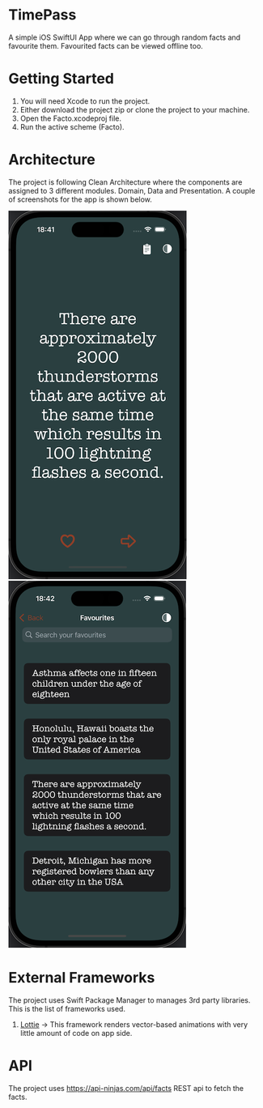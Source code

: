 # TimePass

A simple iOS SwiftUI App where we can go through random facts and favourite them. Favourited facts can be viewed offline too.

# Getting Started

1. You will need Xcode to run the project.
2. Either download the project zip or clone the project to your machine.
3. Open the Facto.xcodeproj file.
4. Run the active scheme (Facto).

# Architecture

The project is following Clean Architecture where the components are assigned to 3 different modules. Domain, Data and Presentation. A couple of screenshots for the app is shown below.

![home page](screenshot1.png)
![favourites page](screenshot2.png)

# External Frameworks

The project uses Swift Package Manager to manages 3rd party libraries. This is the list of frameworks used.
1. [Lottie](https://github.com/airbnb/lottie-ios) -> This framework renders vector-based animations with very little amount of code on app side.

# API

The project uses https://api-ninjas.com/api/facts REST api to fetch the facts.
